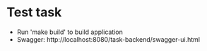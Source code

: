 # Test task

+ Run 'make build' to build application
+ Swagger: http://localhost:8080/task-backend/swagger-ui.html